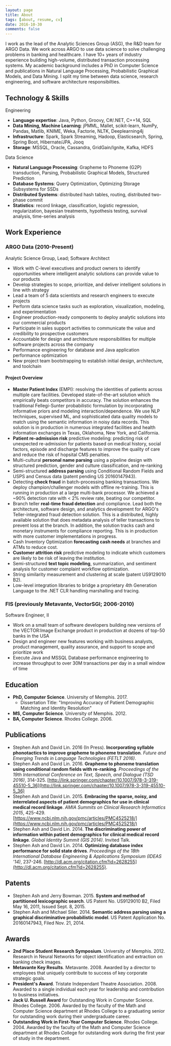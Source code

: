 ```yaml
---
layout: page
title: About
tags: [about, resume, cv]
date: 2016-10-30
comments: false
---
```


I work as the lead of the Analytic Sciences Group (ASG), the R&D team for ARGO Data. We work across ARGO to use data science to solve challenging problems in banking and healthcare. I have 10+ years of industry experience building high-volume, distributed transaction processing systems. My academic background includes a PhD in Computer Science and publications in Natural Language Processing, Probabilistic Graphical Models, and Data Mining. I split my time between data science, research engineering, and software architecture responsibilties.

## Technology & Skills

Engineering

* **Language expertise**: Java, Python, Groovy, C#/.NET, C++14, SQL
* **Data Mining, Machine Learning**: jPMML, Mallet, scikit-learn, NumPy, Pandas, Matlib, KNIME, Weka, Factorie, NLTK, Deeplearning4j
* **Infrastructure**: Spark, Spark Streaming, Hadoop, Elasticsearch, Spring, Spring Boot, Hibernate/JPA, Jooq
* **Storage**: MSSQL, Oracle, Cassandra, GridGain/Ignite, Kafka, HDFS

Data Science

* **Natural Language Processing**: Grapheme to Phoneme (G2P) transduction, Parsing, Probabilistic Graphical Models, Structured Prediction
* **Database Systems**: Query Optimization, Optimizing Storage Subsystems for SSDs
* **Distributed Systems**: distributed hash tables, routing, distributed two-phase commit
* **Statistics**: record linkage, classification, logistic regression, regularization, bayesian treatments, hypothesis testing, survival analysis, time-series analysis


## Work Experience

### ARGO Data (2010-Present)

Analytic Science Group, Lead; Software Architect

* Work with C-level executives and product owners to identify opportunities where intelligent analytic solutions can provide value to our products
* Develop strategies to scope, prioritize, and deliver intelligent solutions in line with strategy
* Lead a team of 5 data scientists and research engineers to execute projects
* Perform data science tasks such as exploration, visualization, modeling, and experimentation
* Engineer production-ready components to deploy analytic solutions into our commercial products
* Participate in sales support activities to communicate the value and credibility to prospective customers
* Accountable for design and architecture responsibilities for multiple software projects across the company
* Performance engineering for database and Java application performance optimization
* New project team bootstrapping to establish initial design, architecture, and toolchain

#### Project Overview

* **Master Patient Index** (EMPI): resolving the identities of patients across multiple care facilities. Developed state-of-the-art solution which empirically beats competitors in accuracy. The solution enhances the traditional Fellegi-Sunter probabilistic formulation by incorporating informative priors and modeling interaction/dependence. We use NLP techniques, supervised ML, and sophisticated data quality models to match using the semantic information in noisy data records. This solution is in production in numerous integrated facilities and health information exchanges in Texas, Oklahoma, New York, and California.
* **Patient re-admission risk** predictive modeling: predicting risk of unexpected re-admission for patients based on medical history, social factors, episode and discharge features to improve the quality of care and reduce the risk of hopsital CMS penalties.
* Multi-cultural **personal name parsing** using a pipeline design with structured prediction, gender and culture classification, and re-ranking
* Semi-structured **address parsing** using Conditional Random Fields and USPS and Census data (patent pending US 20160147943).
* Detecting **check fraud** in batch-processing banking transactions. We deploy champion/challenger models with offline re-training. This is running in production at a large multi-bank processor. We achieved a ~90% detection rate with < 2% review rate, beating our competitor.
* Branch teller **real-time fraud detection** and compliance. Lead both the architecture, software design, and analytics development for ARGO's Teller-integrated fraud detection solution. This is a distributed, highly available solution that does metadata analysis of teller transactions to prevent loss at the branch. In addition, the solution tracks cash and monetary instruments for compliance reporting. This is in production with more customer implementations in progress.
* Cash Inventory Optimization **forecasting cash needs** at branches and ATMs to reduce cost.
* **Customer attrition risk** predictive modeling to indicate which customers are likely to be risk of leaving the institution.
* Semi-structured **text topic modeling**, summarization, and sentiment analysis for customer complaint workflow optimization.
* String similarity measurement and clustering at scale (patent US9129010 B2).
* Low-level integration libraries to bridge a proprietary 4th Generation Language to the .NET CLR handling marshalling and tracing.

### FIS (previously Metavante, VectorSGI; 2006-2010)

Software Engineer, II

* Work on a small team of software developers building new versions of the VECTOR:Image Exchange product in production at dozens of top-50 banks in the USA
* Design and engineer new features working with business analysts, product management, quality assurance, and support to scope and prioritize work 
* Execute Java and MSSQL Database performance engineering to increase throughput to over 30M transactions per day in a small window of time

## Education

* **PhD, Computer Science**. University of Memphis. 2017.
  * Dissertation Title: "Improving Accuracy of Patient Demographic Matching and Identity Resolution"
* **MS, Computer Science**. University of Memphis. 2012.
* **BA, Computer Science**. Rhodes College. 2006.

## Publications

* Stephen Ash and David Lin. 2016 (In Press). **Incorporating syllable phonotactics to improve grapheme to phoneme translation**. _Future and Emerging Trends in Language Technologies (FETLT 2016)_.
* Stephen Ash and David Lin. 2016. **Grapheme to phoneme translation using conditional random fields with re-ranking**. _Proceedings of the 19th International Conference on Text, Speech, and Dialogue (TSD 2016)_, 314-325. [http://link.springer.com/chapter/10.1007/978-3-319-45510-5_36](http://link.springer.com/chapter/10.1007/978-3-319-45510-5_36)
* Stephen Ash and David Lin. 2015. **Embracing the sparse, noisy, and interrelated aspects of patient demographics for use in clinical medical record linkage**.  _AMIA Summits on Clinical Research Informatics 2015_, 425-429. [https://www.ncbi.nlm.nih.gov/pmc/articles/PMC4525218/](https://www.ncbi.nlm.nih.gov/pmc/articles/PMC4525218/)
* Stephen Ash and David Lin. 2014. **The discriminating power of information within patient demographics for clinical medical record linkage**. _Global Identity Summit (GIS 2014)_. Invited Talk.
* Stephen Ash and David Lin. 2014. **Optimizing database index performance for solid state drives**. _Proceedings of the 18th International Database Engineering & Applications Symposium (IDEAS '14)_, 237-246. [http://dl.acm.org/citation.cfm?id=2628255](http://dl.acm.org/citation.cfm?id=2628255).

## Patents

* Stephen Ash and Jerry Bowman. 2015. **System and method of partitioned lexicographic search**. US Patent No. US9129010 B2, Filed May 16, 2011, Issued Sept. 8, 2015.
* Stephen Ash and Michael Siler. 2014. **Semantic address parsing using a graphical discriminative probabilistic model**. US Patent Application No. 20160147943, Filed Nov. 21, 2014.


## Awards

* **2nd Place Student Research Symposium**. University of Memphis. 2012. Research in Neural Networks for object identification and extraction on banking check images.
* **Metavante Key Results**. Metavante. 2008. Awarded by a director to employees that uniquely contribute to success of key corporate strategic goals.
* **President's Award**. Tristate Independant Theatre Association. 2008. Awarded to a single individual each year for leadership and contribution to business initiatives.
* **Jack U. Russell Award** for Outstanding Work in Computer Science. Rhodes College. 2006. Awarded by the faculty of the Math and Computer Science department at Rhodes College to a graduating senior for outstanding work during their undergraduate career.
* **Outstanding Work in First-Year Computer Science**. Rhodes College. 2004. Awarded by the faculty of the Math and Computer Science department at Rhodes College for outstanding work during the first year of study in the department.
